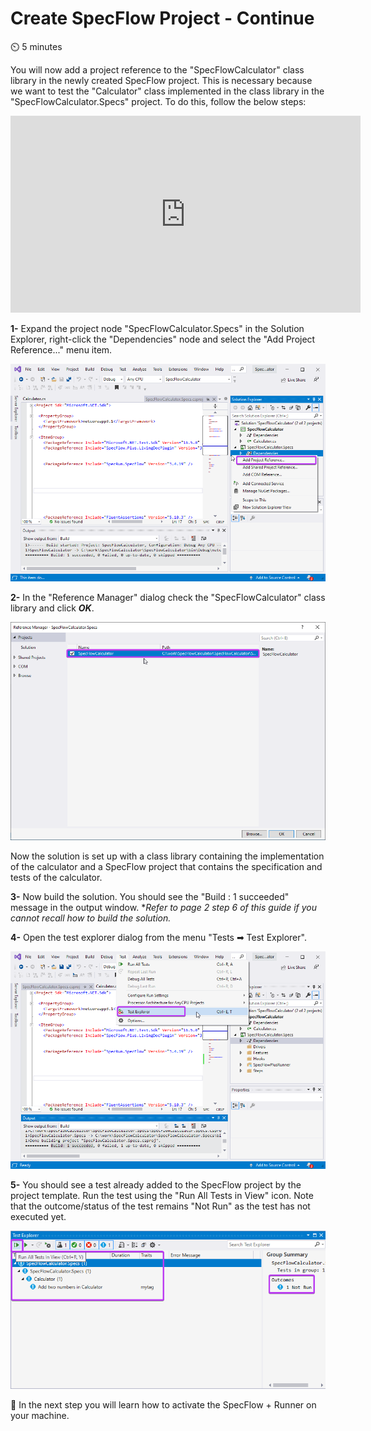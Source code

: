 Create SpecFlow Project - Continue  
=======================

⏲️ 5 minutes

You will now add a project reference to the "SpecFlowCalculator" class library in the newly created SpecFlow project. This is necessary because we want to test the "Calculator" class implemented in the class library in the "SpecFlowCalculator.Specs" project. To do this, follow the below steps:

<iframe width="560" height="315" src="https://www.youtube.com/embed/Y03Yw9_b_q8" frameborder="0" allow="accelerometer; autoplay; clipboard-write; encrypted-media; gyroscope; picture-in-picture" allowfullscreen></iframe>
  
**1-** Expand the project node "SpecFlowCalculator.Specs" in the Solution Explorer, right-click the "Dependencies" node and select the "Add Project Reference..." menu item.  

![Add Project Reference Menu](../_static/step4/Add_Project_Reference.png)

**2-** In the "Reference Manager" dialog check the "SpecFlowCalculator" class library and click ***OK***.

![Add Project Reference Menu](../_static/step4/Reference_manager.png)

Now the solution is set up with a class library containing the implementation of the calculator and a SpecFlow project that contains the specification and tests of the calculator.

**3-** Now build the solution. You should see the "Build : 1 succeeded" message in the output window. **Refer to page 2 step 6 of this guide if you cannot recall how to build the solution.*

**4-** Open the test explorer dialog from the menu "Tests ➡ Test Explorer".  

![Test Explorer Menu](../_static/step4/test_explorerv2.png)

**5-** You should see a test already added to the SpecFlow project by the project template. Run the test using the "Run All Tests in View" icon. Note that the outcome/status of the test remains "Not Run" as the test has not executed yet.

![Test Explorer Dialog](../_static/step4/test_outcome1.png)

📄 In the next step you will learn how to activate the SpecFlow + Runner on your machine.
